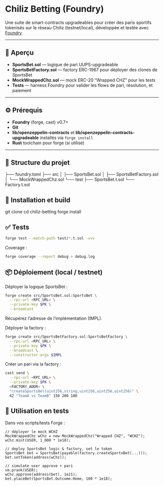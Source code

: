 # Chiliz Betting (Foundry)

Une suite de smart-contracts upgradeables pour créer des paris sportifs tokenisés sur le réseau Chiliz (testnet/local), développée et testée avec [Foundry](https://github.com/foundry-rs/foundry).

---

## 📝 Aperçu

- **SportsBet.sol** — logique de pari UUPS-upgradeable
- **SportsBetFactory.sol** — factory ERC-1967 pour déployer des clones de SportsBet
- **MockWrappedChz.sol** — mock ERC-20 “Wrapped CHZ” pour les tests
- **Tests** — harness Foundry pour valider les flows de pari, résolution, et paiement

---

## ⚙️ Prérequis

- **Foundry** (forge, cast) v0.7+  
- **Git**  
- **lib/openzeppelin-contracts** et **lib/openzeppelin-contracts-upgradeable** installés via `forge install`  
- **Rust** toolchain pour forge (si utilisé)  

---

## 📁 Structure du projet

├── foundry.toml
├── src
│ ├── SportsBet.sol
│ ├── SportsBetFactory.sol
│ └── MockWrappedChz.sol
└── test
├── SportsBet.t.sol
└── Factory.t.sol


## 🚀 Installation et build

git clone <repo-url>
cd chiliz-betting
forge install 

## ✅ Tests 

```bash
forge test --match-path test/*.t.sol -vvv
```
Coverage :
```bash
forge coverage --report debug > debug.log
```
## 📦 Déploiement (local / testnet)

Déployer la logique SportsBet :
```bash
forge create src/SportsBet.sol:SportsBet \
  --rpc-url <RPC_URL> \
  --private-key $PK \
  --broadcast

```
Récupérez l’adresse de l’implémentation (IMPL).

Déployer la factory :

```bash
forge create src/SportsBetFactory.sol:SportsBetFactory \
  --rpc-url <RPC_URL> \
  --private-key $PK \
  --broadcast \
  --constructor-args $IMPL
```
Créer un pari via la factory :

```bash
cast send \
  --rpc-url <RPC_URL> \
  --private-key $PK \
  <FACTORY_ADDR> \
  "createSportsBet(uint256,string,uint256,uint256,uint256)" \
  42 "TeamA vs TeamB" 150 200 180
```
 ## 🔧 Utilisation en tests
Dans vos scripts/tests Forge :

```solidity
// déployer le mock WCHZ
MockWrappedChz wChz = new MockWrappedChz("Wrapped CHZ", "WCHZ");
wChz.mint(USER, 1_000 * 1e18);

// deploy SportsBet logic & factory, set le token
SportsBet bet = SportsBet(payable(factory.createSportsBet(...)));
bet.setToken(address(wChz));

// simulate user approve + pari
vm.prank(USER);
wChz.approve(address(bet), 1e21);
bet.placeBet(SportsBet.Outcome.Home, 100 * 1e18);

```
